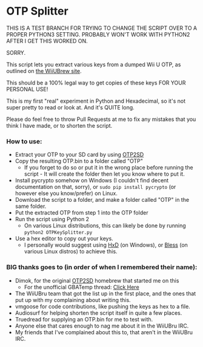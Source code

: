 # OTP Splitter

THIS IS A TEST BRANCH FOR TRYING TO CHANGE THE SCRIPT OVER TO A PROPER PYTHON3 SETTING. PROBABLY WON'T WORK WITH PYTHON2 AFTER I GET THIS WORKED ON.

SORRY.

This script lets you extract various keys from a dumped Wii U OTP, as outlined on [the WiiUBrew site](http://wiiubrew.org/wiki/Hardware/OTP).

This should be a 100% legal way to get copies of these keys FOR YOUR PERSONAL USE!

This is my first "real" experiment in Python and Hexadecimal, so it's not super pretty to read or look at. And it's QUITE long.

Please do feel free to throw Pull Requests at me to fix any mistakes that you think I have made, or to shorten the script.

### How to use:

 * Extract your OTP to your SD card by using [OTP2SD](https://github.com/dimok789/otp2sd_dumper)
 * Copy the resulting OTP.bin to a folder called "OTP"
 	* If you forget to do so or put it in the wrong place before running the script - It will create the folder then let you know where to put it.
 * Install pycrypto somehow on Windows (I couldn't find decent documentation on that, sorry), or `sudo pip install pycrypto` (or however else you know/prefer) on Linux.
 * Download the script to a folder, and make a folder called "OTP" in the same folder.
 * Put the extracted OTP from step 1 into the OTP folder
 * Run the script using Python 2
 	* On various Linux distributions, this can likely be done by running `python2 OTPKeySplitter.py`
 * Use a hex editor to copy out your keys.
 	* I personally would suggest using [HxD](https://mh-nexus.de/en/hxd/) (on Windows), or [Bless](http://home.gna.org/bless) (on various Linux distros) to achieve this.

### BIG thanks goes to (in order of when I remembered their name):

 * Dimok, for the original [OTP2SD](https://github.com/dimok789/otp2sd_dumper) homebrew that started me on this
 	* For the unofficial GBATemp thread: [Click Here](http://gbatemp.net/threads/otp2sd-by-dimok.447353/)
 * The WiiUBru team that got the list up in the first place, and the ones that put up with my complaining about writing this.
 * vmgoose for code contributions, like pushing the keys as hex to a file.
 * Audiosurf for helping shorten the script itself in quite a few places.
 * Truedread for supplying an OTP.bin for me to test with.
 * Anyone else that cares enough to nag me about it in the WiiUBru IRC.
 * My friends that I've complained about this to, that aren't in the WiiUBru IRC.
